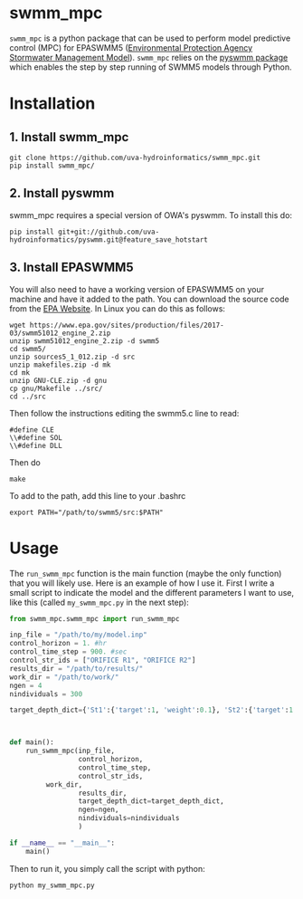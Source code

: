 # swmm_mpc 
`swmm_mpc` is a python package that can be used to perform model predictive control (MPC) for EPASWMM5 ([Environmental Protection Agency Stormwater Management Model](https://www.epa.gov/water-research/storm-water-management-model-swmm)). `swmm_mpc` relies on the [pyswmm package](https://github.com/OpenWaterAnalytics/pyswmm) which enables the step by step running of SWMM5 models through Python.  

# Installation
## 1. Install swmm_mpc
```
git clone https://github.com/uva-hydroinformatics/swmm_mpc.git
pip install swmm_mpc/
```
## 2. Install pyswmm
swmm\_mpc requires a special version of OWA's pyswmm. To install this do:

```
pip install git+git://github.com/uva-hydroinformatics/pyswmm.git@feature_save_hotstart
```

## 3. Install EPASWMM5 
You will also need to have a working version of EPASWMM5 on your machine and have it added to the path. You can download the source code from the [EPA Website](https://www.epa.gov/water-research/storm-water-management-model-swmm). In Linux you can do this as follows:
```
wget https://www.epa.gov/sites/production/files/2017-03/swmm51012_engine_2.zip
unzip swmm51012_engine_2.zip -d swmm5
cd swmm5/
unzip sources5_1_012.zip -d src
unzip makefiles.zip -d mk
cd mk
unzip GNU-CLE.zip -d gnu
cp gnu/Makefile ../src/
cd ../src
```
Then follow the instructions editing the swmm5.c line to read:
```
#define CLE
\\#define SOL
\\#define DLL
```
Then do
```
make
```
To add to the path, add this line to your .bashrc
```
export PATH="/path/to/swmm5/src:$PATH"
```

# Usage
The `run_swmm_mpc` function is the main function (maybe the only function) that 
you will likely use. Here is an example of how I use it. First I write a small 
script to indicate the model and the different parameters I want to use, like 
this (called `my_swmm_mpc.py` in the next step):

```python
from swmm_mpc.swmm_mpc import run_swmm_mpc

inp_file = "/path/to/my/model.inp"
control_horizon = 1. #hr
control_time_step = 900. #sec
control_str_ids = ["ORIFICE R1", "ORIFICE R2"]
results_dir = "/path/to/results/"
work_dir = "/path/to/work/"
ngen = 4
nindividuals = 300

target_depth_dict={'St1':{'target':1, 'weight':0.1}, 'St2':{'target':1.5, 'weight':0.1}}



def main():
    run_swmm_mpc(inp_file,
                 control_horizon,
                 control_time_step,
                 control_str_ids,
		 work_dir,
                 results_dir,
                 target_depth_dict=target_depth_dict,
                 ngen=ngen,
                 nindividuals=nindividuals
                 )

if __name__ == "__main__":
    main()
```

Then to run it, you simply call the script with python:
```
python my_swmm_mpc.py
```
